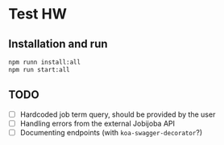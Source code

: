# Test HW

## Installation and run

```bash
npm runn install:all
npm run start:all
```

## TODO

- [ ] Hardcoded job term query, should be provided by the user
- [ ] Handling errors from the external Jobijoba API
- [ ] Documenting endpoints (with `koa-swagger-decorator`?)